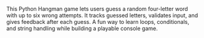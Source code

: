 This Python Hangman game lets users guess a random four-letter word with up to six wrong attempts. It tracks guessed letters, validates input, and gives feedback after each guess. A fun way to learn loops, conditionals, and string handling while building a playable console game.
